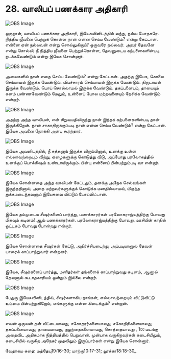 # 28. வாலிபப் பணக்கார அதிகாரி

![OBS Image](https://cdn.door43.org/obs/jpg/360px/obs-en-28-01.jpg)

ஒருநாள், வாலிபப் பணக்கார அதிகாரி, இயேசுவினிடத்தில் வந்து, நல்ல போதகரே. நித்திய ஜீவனை பெற்றுக் கொள்ள நான் என்ன செய்ய வேண்டும்? என்று கேட்டான். என்னை ஏன் நல்லவன் என்று சொல்லுகிறாய்? ஒருவரே நல்லவர். அவர் தேவனே என்று சொல்லி, நீ நித்திய ஜீவனை பெற்றுக்கொள்ள, தேவனுடைய கற்பனைகளின்படி நடக்கவேண்டும் என்று இயேசு சொன்னார்.

![OBS Image](https://cdn.door43.org/obs/jpg/360px/obs-en-28-02.jpg)

அவைகளில் நான் எதை செய்ய வேண்டும்? என்று கேட்டான். அதற்கு இயேசு, கொலை செய்யாமல் இருக்க வேண்டும். விபச்சாரம் செய்யாமல் இருக்க வேண்டும். திருடாமல் இருக்க வேண்டும். பொய் சொல்லாமல் இருக்க வேண்டும். தகப்பனையும், தாயையும் கனம் பண்ணவேண்டும் மேலும், உன்னைப் போல மற்றவனையும் நேசிக்க வேண்டும் என்றார்.

![OBS Image](https://cdn.door43.org/obs/jpg/360px/obs-en-28-03.jpg)

அதற்கு அந்த வாலிபன், என் சிறுவயதிலிருந்து நான் இந்தக் கற்பனைகளின்படி தான் இருக்கிறேன். நான் சாகாதிருக்கும்படி நான் என்ன செய்ய வேண்டும்? என்று கேட்டான். இயேசு அவனை நோக்கி அன்பு கூர்ந்தார்.

![OBS Image](https://cdn.door43.org/obs/jpg/360px/obs-en-28-04.jpg)

இயேசு அவனிடத்தில், நீ சுத்தனாய் இருக்க விரும்பினால், உனக்கு உள்ள எல்லாவற்றையும் விற்று, ஏழைகளுக்கு கொடுத்து விடு, அப்போது பரலோகத்தில் உனக்குப் பொக்கிஷம் உண்டாயிருக்கும். பின்பு என்னைப் பின்பற்றும்படி வா என்றார்.

![OBS Image](https://cdn.door43.org/obs/jpg/360px/obs-en-28-05.jpg)

இயேசு சொன்னதை அந்த வாலிபன் கேட்டதும், தனக்கு அநேக செல்வங்கள் இருந்ததினால், அதை மற்றவர்களுக்குக் கொடுக்க மனதில்லாமல், மிகுந்த துக்கமடைந்தவனாய் இயேசுவை விட்டுப் போய்விட்டான்.

![OBS Image](https://cdn.door43.org/obs/jpg/360px/obs-en-28-06.jpg)

இயேசு தம்முடைய சீஷர்களைப் பார்த்து, பணக்காரர்கள் பரலோகராஜ்யத்திற்கு போவது மிகவும் கடினம்! ஆம் பணக்காரர்கள். பரலோகராஜ்யத்திற்கு போவது, ஊசியின் காதில் ஒட்டகம் போவது போன்றது என்றார்.

![OBS Image](https://cdn.door43.org/obs/jpg/360px/obs-en-28-07.jpg)

இயேசு சொன்னதை சீஷர்கள் கேட்டு, அதிர்ச்சியடைந்து, அப்படியானால் தேவன் யாரைக் காப்பாற்றுவார் என்றனர்.

![OBS Image](https://cdn.door43.org/obs/jpg/360px/obs-en-28-08.jpg)

இயேசு, சீஷர்களைப் பார்த்து, மனிதர்கள் தங்களைக் காப்பாற்றுவது கடினம், ஆனால் தேவனால் கூடாதகாரியம் ஒன்றும் இல்லை என்றார்.

![OBS Image](https://cdn.door43.org/obs/jpg/360px/obs-en-28-09.jpg)

பேதுரு இயேசுவினிடத்தில், சீஷர்களாகிய நாங்கள், எல்லாவற்றையும் விட்டுவிட்டு உம்மை பின்பற்றுகிறோம், எங்களுக்கு என்ன கிடைக்கும்? என்றான். 

![OBS Image](https://cdn.door43.org/obs/jpg/360px/obs-en-28-10.jpg)

எவன் ஒருவன் தன் வீட்டையாவது, சகோதரர்களையாவது, சகோதிரிகளையாவது, தகப்பனையாவது, தாயையாவது, குழந்தைகளையாவது, சொத்தையாவது , 1௦௦ மடங்கு அதைவிட அதிகமாக நித்தியத்தில் பெறுவான். முன்பாக வருகிறவர்கள் கடைசியிலும், கடைசியில் வருகிற அநேகர் முதலிலும் இருப்பார்கள் என்று இயேசு சொன்னார்.

வேதாகம கதை: மத்தேயு19:16-30; மாற்கு10:17-31; லூக்கா18:18-30_

